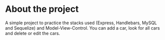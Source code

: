 # About the project
A simple project to practice the stacks used (Express, Handlebars, MySQL and Sequelize) and Model-View-Control. You can add a car, look for all cars and delete or edit the cars.


